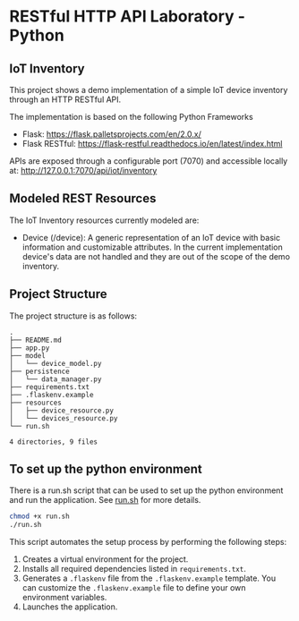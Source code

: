 # RESTful HTTP API Laboratory - Python

## IoT Inventory

This project shows a demo implementation of a simple IoT device inventory through an HTTP RESTful API.

The implementation is based on the following Python Frameworks 

- Flask: https://flask.palletsprojects.com/en/2.0.x/
- Flask RESTful: https://flask-restful.readthedocs.io/en/latest/index.html

APIs are exposed through a configurable port (7070) and accessible locally at: http://127.0.0.1:7070/api/iot/inventory

## Modeled REST Resources

The IoT Inventory resources currently modeled are:

- Device (/device): A generic representation of an IoT device with basic information and customizable attributes. 
In the current implementation device's data are not handled and they are out of the scope of the demo inventory.

## Project Structure
The project structure is as follows:

```text
.
├── README.md
├── app.py
├── model
│   └── device_model.py
├── persistence
│   └── data_manager.py
├── requirements.txt
├── .flaskenv.example
├── resources
│   ├── device_resource.py
│   └── devices_resource.py
└── run.sh

4 directories, 9 files
```

## To set up the python environment

There is a run.sh script that can be used to set up the python environment and run the application. See [run.sh](run.sh) for more details.
```bash
chmod +x run.sh
./run.sh
```
This script automates the setup process by performing the following steps:

1. Creates a virtual environment for the project.
2. Installs all required dependencies listed in `requirements.txt`.
3. Generates a `.flaskenv` file from the `.flaskenv.example` template. You can customize the `.flaskenv.example` file to define your own environment variables.
4. Launches the application.
